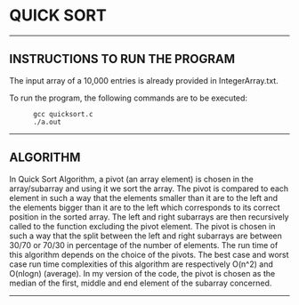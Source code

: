 # QUICK SORT
------------------------------------
INSTRUCTIONS TO RUN THE PROGRAM
------------------------------------

The input array of a 10,000 entries is already provided in IntegerArray.txt.

To run the program, the following commands are to be executed:

          gcc quicksort.c
          ./a.out


------------------------------------
ALGORITHM
------------------------------------

In Quick Sort Algorithm, a pivot (an array element) is chosen in the array/subarray
and using it we sort the array. The pivot is compared to each element in such a way that
the elements smaller than it are to the left and the elements bigger than it are to
the left which corresponds to its correct position in the sorted array. The left and right
subarrays are then recursively called to the function excluding the pivot element. The pivot
is chosen in such a way that the split between the left and right subarrays are between
30/70 or 70/30 in percentage of the number of elements. The run time of this algorithm depends
on the choice of the pivots. The best case and worst case run time complexities of this algorithm
are respectively O(n^2) and O(nlogn) (average). In my version of the code, the pivot is chosen
as the median of the first, middle and end element of the subarray concerned.

------------------------------------  

